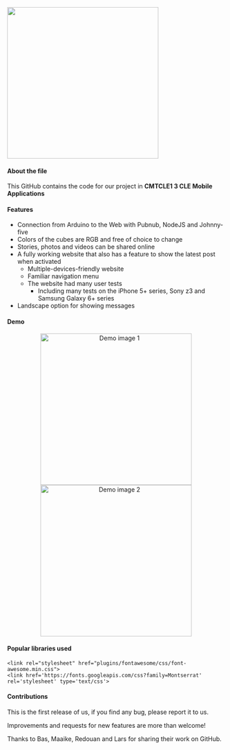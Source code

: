 <img src="http://i.imgur.com/3GWGQNb.png" width="350"/>



#### About the file
This GitHub contains the code for our project in **CMTCLE1 3 CLE Mobile Applications**


#### Features
* Connection from Arduino to the Web with Pubnub, NodeJS and Johnny-five
* Colors of the cubes are RGB and free of choice to change
* Stories, photos and videos can be shared online
* A fully working website that also has a feature to show the latest post when activated
  * Multiple-devices-friendly website
  * Familiar navigation menu 
  * The website had many user tests
    * Including many tests on the iPhone 5+ series, Sony z3 and Samsung Galaxy 6+ series
* Landscape option for showing messages


#### Demo
<p align="center">
<img src="http://i.imgur.com/JqvoBbf.png" width="350" height="350" alt="Demo image 1"/>
<img src="http://i.imgur.com/D540RH5.png" width="350" height="350" alt="Demo image 2"/>
</p>

#### Popular libraries used
```
<link rel="stylesheet" href="plugins/fontawesome/css/font-awesome.min.css">
<link href='https://fonts.googleapis.com/css?family=Montserrat' rel='stylesheet' type='text/css'>
```

#### Contributions
This is the first release of us, if you find any bug, please report it to us.

Improvements and requests for new features are more than welcome! 

Thanks to Bas, Maaike, Redouan and Lars for sharing their work on GitHub.
